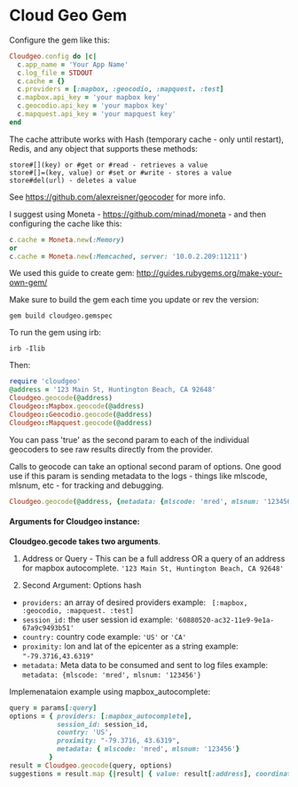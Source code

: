 # Cloud Geo Gem

Configure the gem like this:

```ruby
Cloudgeo.config do |c|
  c.app_name = 'Your App Name'
  c.log_file = STDOUT
  c.cache = {}
  c.providers = [:mapbox, :geocodio, :mapquest. :test]
  c.mapbox.api_key = 'your mapbox key'
  c.geocodio.api_key = 'your mapbox key'
  c.mapquest.api_key = 'your mapquest key'
end
```

The cache attribute works with Hash (temporary cache - only until restart), Redis, and any object that supports these methods:
```
store#[](key) or #get or #read - retrieves a value
store#[]=(key, value) or #set or #write - stores a value
store#del(url) - deletes a value
```
See https://github.com/alexreisner/geocoder for more info.

I suggest using Moneta - https://github.com/minad/moneta - and then configuring the cache like this:
```ruby
c.cache = Moneta.new(:Memory)
or
c.cache = Moneta.new(:Memcached, server: '10.0.2.209:11211')
```

We used this guide to create gem:
http://guides.rubygems.org/make-your-own-gem/

Make sure to build the gem each time you update or rev the version:
```
gem build cloudgeo.gemspec
```

To run the gem using irb:
```
irb -Ilib
```
Then:
```ruby
require 'cloudgeo'
@address = '123 Main St, Huntington Beach, CA 92648'
Cloudgeo.geocode(@address)
Cloudgeo::Mapbox.geocode(@address)
Cloudgeo::Geocodio.geocode(@address)
Cloudgeo::Mapquest.geocode(@address)
```

You can pass 'true' as the second param to each of the individual geocoders to see raw results directly from the provider.

Calls to geocode can take an optional second param of options. One good use if this param is sending metadata to the logs - things like mlscode, mlsnum, etc - for tracking and debugging.
```ruby
Cloudgeo.geocode(@address, {metadata: {mlscode: 'mred', mlsnum: '123456'}})
```
#### Arguments for Cloudgeo instance:
**Cloudgeo.gecode takes two arguments**.
1. Address or Query - This can be a full address OR a query of an address for mapbox autocomplete. `'123 Main St, Huntington Beach, CA 92648'`

2. Second Argument: Options hash
- `providers:` an array of desired providers
  example: ` [:mapbox, :geocodio, :mapquest. :test]`
- `session_id:` the user session id
  example: `'60880520-ac32-11e9-9e1a-67a9c9493b51'` 
- `country:` country code
  example: `'US'` or `'CA'`
- `proximity:` lon and lat of the epicenter as a string
  example: `"-79.3716,43.6319"`
- `metadata:` Meta data to be consumed and sent to log files
  example: `metadata: {mlscode: 'mred', mlsnum: '123456'}`

Implemenataion example using mapbox_autocomplete:
```ruby
query = params[:query]
options = { providers: [:mapbox_autocomplete], 
            session_id: session_id, 
            country: 'US', 
            proximity: "-79.3716, 43.6319",
            metadata: { mlscode: 'mred', mlsnum: '123456'}
          }
result = Cloudgeo.geocode(query, options)
suggestions = result.map {|result| { value: result[:address], coordinates: [result[:lon], result[:lat]] } }
```      


